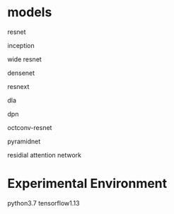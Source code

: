 # models

resnet

inception

wide resnet

densenet

resnext

dla

dpn

octconv-resnet

pyramidnet

residial attention network


# Experimental Environment
python3.7 tensorflow1.13

